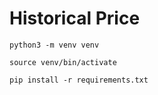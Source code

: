 # Historical Price

`python3 -m venv venv`

`source venv/bin/activate`

`pip install -r requirements.txt`